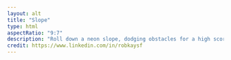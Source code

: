 ```yaml
---
layout: alt
title: "Slope"
type: html
aspectRatio: "9:7"
description: "Roll down a neon slope, dodging obstacles for a high score."
credit: https://www.linkedin.com/in/robkaysf
---
```

